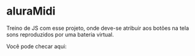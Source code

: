# aluraMidi
Treino de JS com esse projeto, onde deve-se atribuir aos botões na tela sons reproduzidos por uma bateria virtual.

Você pode checar aqui: 
